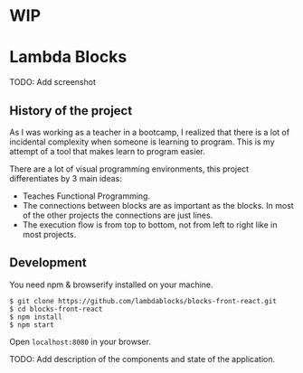 # WIP

# Lambda Blocks

TODO: Add screenshot


## History of the project

As I was working as a teacher in a bootcamp,
I realized that there is a lot of incidental complexity when someone is learning to program.
This is my attempt of a tool that makes learn to program easier.


There are a lot of visual programming environments,
this project differentiates by 3 main ideas:
- Teaches Functional Programming.
- The connections between blocks are as important as the blocks.
In most of the other projects the connections are just lines.
- The execution flow is from top to bottom, not from left to right like in most projects.


## Development

You need npm & browserify installed on your machine.

```
$ git clone https://github.com/lambdablocks/blocks-front-react.git
$ cd blocks-front-react
$ npm install
$ npm start
```
Open `localhost:8080` in your browser.

TODO: Add description of the components and state of the application.
